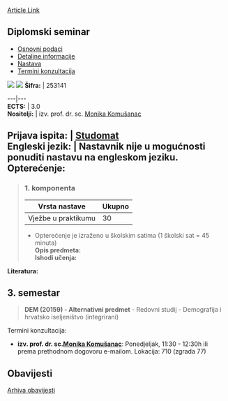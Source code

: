 [Article Link](https://www.fhs.hr/predmet/dipsem)

## Diplomski seminar
  * [Osnovni podaci](https://www.fhs.hr/predmet/dipsem#v1id-523733_736005_1_0 "Osnovni podaci")
  * [Detaljne informacije](https://www.fhs.hr/predmet/dipsem#v1id-523733_736005_1_1 "Detaljne informacije")
  * [Nastava](https://www.fhs.hr/predmet/dipsem#v1id-523733_736005_1_2 "Nastava")
  * [Termini konzultacija](https://www.fhs.hr/predmet/dipsem#v1id-523733_736005_1_3 "Termini konzultacija")


[![](https://www.fhs.hr/img/flags/gif/hr.gif)](https://www.fhs.hr/predmet/dipsem) [![](https://www.fhs.hr/img/flags/gif/gb.gif)](https://www.fhs.hr/en/course/grasem)
**Šifra:** |  253141  
  
---|---  
**ECTS:** |  3.0   
**Nositelji:** |  izv. prof. dr. sc. [Monika Komušanac](https://www.fhs.hr/djelatnik/monika.komusanac)   
  
**Prijava ispita:** |  [Studomat](http://www.isvu.hr/studomat)  
**Engleski jezik:** |  Nastavnik nije u mogućnosti ponuditi nastavu na engleskom jeziku.   
**Opterećenje:**  
---  
> ### 1. komponenta
> | Vrsta nastave | Ukupno  
> ---|---  
> Vježbe u praktikumu | 30  
> * Opterećenje je izraženo u školskim satima (1 školski sat = 45 minuta)   
**Opis predmeta:**  
> **Ishodi učenja:**  

  
**Literatura:**  

  
**3. semestar**  
---  
> **DEM (20159) - Alternativni predmet** - Redovni studij - Demografija i hrvatsko iseljeništvo (integrirani)  
>   
Termini konzultacija: 
  * **izv. prof. dr. sc.[Monika Komušanac](https://www.fhs.hr/djelatnik/monika.komusanac)**: 
Ponedjeljak, 11:30 - 12:30h ili prema prethodnom dogovoru e-mailom.
Lokacija: 710 (zgrada 77) 


## Obavijesti
[Arhiva obavijesti](https://www.fhs.hr/predmet/dipsem?@=21kyt#news_122725 "Arhiva obavijesti")

